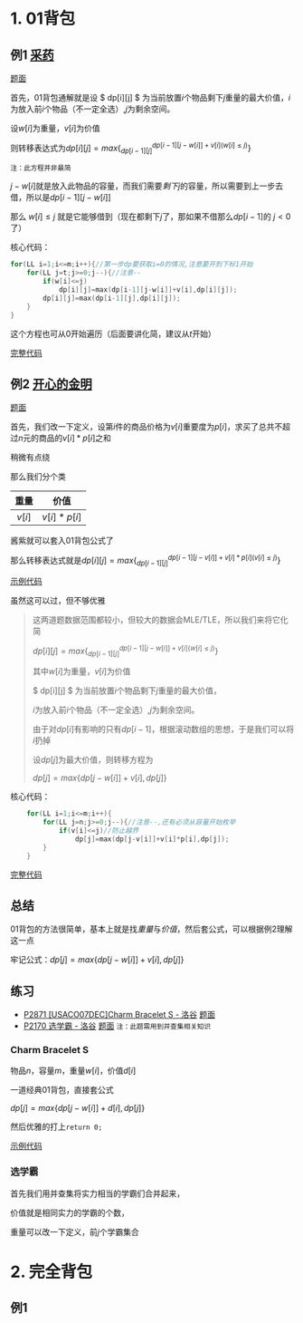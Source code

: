 # 1. 01背包

## 例1 [采药](https://www.luogu.com.cn/problem/P1048)

[题面](/subject/p1048.md)

首先，01背包通解就是设  $ dp[i][j] $  为当前放置$i$个物品剩下$j$重量的最大价值，$i$为放入前$i$个物品（不一定全选）,$j$为剩余空间。

设$w[i]$为重量，$v[i]$为价值

则转移表达式为$dp[i][j]=max\{_{dp[i-1][j]}^{dp[i-1][j-w[i]]+v[i](w[i]\le j)}\}$

`注：此方程并非最简`

$j-w[i]$就是放入此物品的容量，而我们需要$剩下j$的容量，所以需要到上一步去借，所以是$dp[i-1][j-w[i]]$

那么 $w[i]\le j$ 就是它能够借到（现在都剩下$j$了，那如果不借那么$dp[i-1]$的 $j < 0$ 了）

核心代码：

```cpp
for(LL i=1;i<=m;i++){//第一步dp要获取i=0的情况,注意要开到下标1开始
    for(LL j=t;j>=0;j--){//注意--
        if(w[i]<=j)
            dp[i][j]=max(dp[i-1][j-w[i]]+v[i],dp[i][j]);
        dp[i][j]=max(dp[i-1][j],dp[i][j]);
    }
}
```

这个方程也可从$0$开始遍历（后面要讲化简，建议从$t$开始）

[完整代码](code/p1048.md)

## 例2  [开心的金明](https://www.luogu.com.cn/problem/P1060)

[题面](subject/p1060.md)

首先，我们改一下定义，设第$i$件的商品价格为$v[i]$重要度为$p[i]$，求买了总共不超过$n$元的商品的$v[i]*p[i]$之和

稍微有点绕

那么我们分个类

|  重量  |    价值     |
| :----: | :---------: |
| $v[i]$ | $v[i]*p[i]$ |

酱紫就可以套入01背包公式了

那么转移表达式就是$dp[i][j]=max\{_{dp[i-1][j]}^{dp[i-1][j-v[i]]+v[i]*p[i](v[i]\le j)}\}$

[示例代码](code/p1060.md)

虽然这可以过，但不够优雅

> 这两道题数据范围都较小，但较大的数据会MLE/TLE，所以我们来将它化简
>
> $dp[i][j]=max\{_{dp[i-1][j]}^{dp[i-1][j-w[i]]+v[i](w[i]\le j)}\}$
>
> 其中$w[i]$为重量，$v[i]$为价值
>
> $ dp[i][j] $  为当前放置$i$个物品剩下$j$重量的最大价值，
>
> $i$为放入前$i$个物品（不一定全选）,$j$为剩余空间。
>
> 由于对$dp[i]$有影响的只有$dp[i-1]$，根据滚动数组的思想，于是我们可以将$i$扔掉
>
> 设$dp[j]$为最大价值，则转移方程为
>
> $dp[j]=max\{dp[j-w[i]]+v[i],dp[j]\}$
>
>

核心代码：

```cpp
    for(LL i=1;i<=m;i++){
        for(LL j=n;j>=0;j--){//注意--,还有必须从容量开始枚举
            if(v[i]<=j)//防止越界
                dp[j]=max(dp[j-v[i]]+v[i]*p[i],dp[j]);
        }
    }
```

 [完整代码](code/p1060plus.md)

## 总结

01背包的方法很简单，基本上就是找$重量$与$价值$，然后套公式，可以根据例2理解这一点

牢记公式：$dp[j]=max\{dp[j-w[i]]+v[i],dp[j]\}$

## 练习

- [P2871 [USACO07DEC]Charm Bracelet S - 洛谷](https://www.luogu.com.cn/problem/P2871)  [题面](subject/p2871.md)  
- [P2170 选学霸 - 洛谷](https://www.luogu.com.cn/problem/P2170) [题面](subject/p2170.md) `注：此题需用到并查集相关知识`

### Charm Bracelet S

物品$n$，容量$m$，重量$w[i]$，价值$d[i]$

一道经典01背包，直接套公式

$dp[j]=max\{dp[j-w[i]]+d[i],dp[j]\}$

然后优雅的打上`return 0;`

 [示例代码](code/p2871.md)

### 选学霸

首先我们用并查集将实力相当的学霸们合并起来，

价值就是相同实力的学霸的个数，

重量可以改一下定义，前$j$个学霸集合

# 2. 完全背包

## 例1
